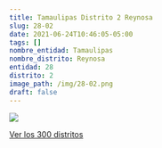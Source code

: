 ```yaml
---
title: Tamaulipas Distrito 2 Reynosa
slug: 28-02
date: 2021-06-24T10:46:05-05:00
tags: []
nombre_entidad: Tamaulipas
nombre_distrito: Reynosa
entidad: 28
distrito: 2
image_path: /img/28-02.png
draft: false
---
```


![](/img/28-02.png)

[Ver los 300 distritos](/docs/elecciones-2021)
